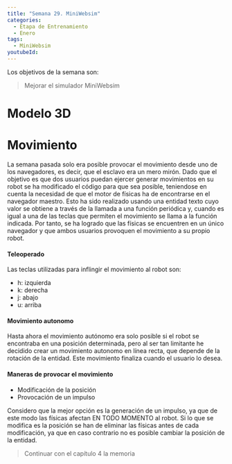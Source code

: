 ```yaml
---
title: "Semana 29. MiniWebsim"
categories:
  - Etapa de Entrenamiento
  - Enero
tags:
  - MiniWebsim
youtubeId: 
---
```


Los objetivos de la semana son:

> Mejorar el simulador MiniWebsim

# Modelo 3D
# Movimiento

La semana pasada solo era posible provocar el movimiento desde uno de los navegadores, es decir, que el esclavo era un mero mirón. Dado que el objetivo es que dos usuarios puedan ejercer generar movimientos en su robot se ha modificado el código para que sea posible, teniendose en cuenta la necesidad de que el motor de físicas ha de encontrarse en el navegador maestro. Esto ha sido realizado usando una entidad texto cuyo valor se obtiene a través de la llamada a una función periódica y, cuando es igual a una de las teclas que permiten el movimiento se llama a la función indicada. Por tanto, se ha logrado que las físicas se encuentren en un único navegador y que ambos usuarios provoquen el movimiento a su propio robot. 

#### Teleoperado

Las teclas utilizadas para inflingir el movimiento al robot son:

* h: izquierda
* k: derecha
* j: abajo
* u: arriba

#### Movimiento autonomo

Hasta ahora el movimiento autónomo era solo posible si el robot se encontraba en una posición determinada, pero al ser tan limitante he decidido crear un movimiento autonomo en línea recta, que depende de la rotación de la entidad. Este movimiento finaliza cuando el usuario lo desea. 

#### Maneras de provocar el movimiento 

* Modificación de la posición
* Provocación de un impulso

Considero que la mejor opción es la generación de un impulso, ya que de este modo las físicas afectan EN TODO MOMENTO al robot. Si lo que se modifica es la posición se han de eliminar las físicas antes de cada modificación, ya que en caso contrario no es posible cambiar la posición de la entidad. 



> Continuar con el capítulo 4 la memoria 
